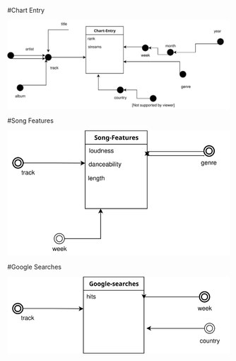 #Chart Entry 

![Chart Entry fact](../figures/DF1.svg)

#Song Features 

![Song Features fact](../figures/DF2.svg)

#Google Searches

![Google Searches fact](../figures/DF3.svg)
